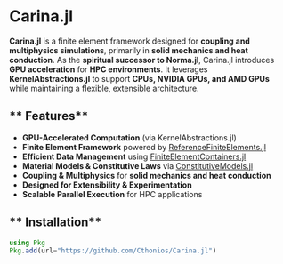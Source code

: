 # Carina.jl

**Carina.jl** is a finite element framework designed for **coupling
  and multiphysics simulations**, primarily in **solid mechanics and
  heat conduction**. As the **spiritual successor to Norma.jl**,
  Carina.jl introduces **GPU acceleration** for **HPC
  environments**. It leverages **KernelAbstractions.jl** to support
  **CPUs, NVIDIA GPUs, and AMD GPUs** while maintaining a flexible,
  extensible architecture.

## ** Features**
-  **GPU-Accelerated Computation** (via KernelAbstractions.jl)
-  **Finite Element Framework** powered by [ReferenceFiniteElements.jl](https://github.com/Cthonios/ReferenceFiniteElements.jl)
-  **Efficient Data Management** using [FiniteElementContainers.jl](https://github.com/Cthonios/FiniteElementContainers.jl)
-  **Material Models & Constitutive Laws** via [ConstitutiveModels.jl](https://github.com/Cthonios/ConstitutiveModels.jl)
-  **Coupling & Multiphysics** for **solid mechanics and heat conduction**
-  **Designed for Extensibility & Experimentation**
-  **Scalable Parallel Execution** for HPC applications

## ** Installation**
```julia
using Pkg
Pkg.add(url="https://github.com/Cthonios/Carina.jl")
